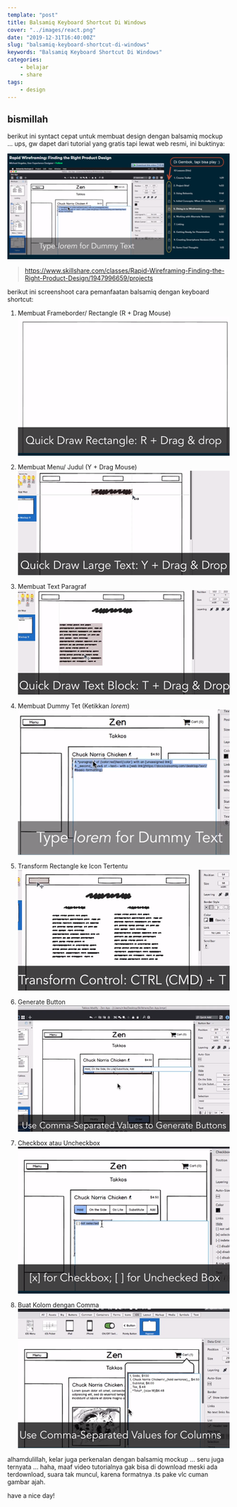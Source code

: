 ```yaml
---
template: "post"
title: Balsamiq Keyboard Shortcut Di Windows
cover: "../images/react.png"
date: "2019-12-31T16:40:00Z"
slug: "balsamiq-keyboard-shortcut-di-windows"
keywords: "Balsamiq Keyboard Shortcut Di Windows"
categories: 
    - belajar
    - share
tags:
    - design
---
```


## bismillah 

berikut ini syntact cepat untuk membuat design dengan balsamiq mockup ... ups, gw dapet dari tutorial yang gratis tapi lewat web resmi, ini buktinya:

![bukti-balsem](../images/ini-buktinya-balsem.png)

> https://www.skillshare.com/classes/Rapid-Wireframing-Finding-the-Right-Product-Design/1947996659/projects

berikut ini screenshoot cara pemanfaatan balsamiq dengan keyboard shortcut:

1. Membuat Frameborder/ Rectangle (R + Drag Mouse)
   ![bukti-balsem](../images/1.png)

2. Membuat Menu/ Judul (Y + Drag Mouse)
    ![bukti-balsem](../images/2.png)

3. Membuat Text Paragraf
   ![bukti-balsem](../images/3.png)

4. Membuat Dummy Tet (Ketikkan *lorem*)
   ![bukti-balsem](../images/4.png)

5. Transform Rectangle ke Icon Tertentu
   ![bukti-balsem](../images/5.png)

6. Generate Button 
   ![bukti-balsem](../images/6.png)
   
7. Checkbox atau Uncheckbox
   ![bukti-balsem](../images/7.png)
   
8. Buat Kolom dengan Comma
   ![bukti-balsem](../images/8.png)
   

alhamdulillah, kelar juga perkenalan dengan balsamiq mockup ... seru juga ternyata ... haha, maaf video tutorialnya gak bisa di download meski ada terdownload, suara tak muncul, karena formatnya .ts pake vlc cuman gambar ajah.

have a nice day!
